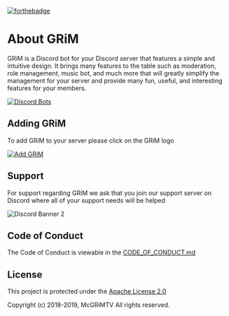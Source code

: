 [![forthebadge](https://forthebadge.com/images/badges/made-with-javascript.svg)](https://forthebadge.com)

# About GRiM
GRiM is a Discord bot for your Discord server that features a simple and intuitive design. It brings many features to the table such as moderation, role management, music bot, and much more that will greatly simplify the management for your server and provide many fun, useful, and interesting features for your members.

[![Discord Bots](https://discordbots.org/api/widget/497841060593008651.svg?usernamecolor=FFFFFF&topcolor=000000)](https://discordbots.org/bot/497841060593008651)

## Adding GRiM
To add GRiM to your server please click on the GRiM logo

[![Add GRiM](https://cdn.discordapp.com/attachments/472909905305534474/576189362576818183/image.png)](https://discordapp.com/oauth2/authorize?client_id=497841060593008651&scope=bot&permissions=2146958591)

## Support
For support regarding GRiM we ask that you join our support server on Discord where all of your support needs will be helped

![Discord Banner 2](https://discordapp.com/api/guilds/530487557171970049/widget.png?style=banner2)

## Code of Conduct
The Code of Conduct is viewable in the [CODE_OF_CONDUCT.md](https://github.com/McGRiMTV/GRiM/blob/master/CODE_OF_CONDUCT.md)

## License
This project is protected under the [Apache License 2.0](https://www.apache.org/licenses/LICENSE-2.0)

Copyright (c) 2018-2019, McGRiMTV All rights reserved.

